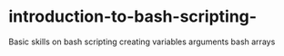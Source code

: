 # introduction-to-bash-scripting-
Basic skills on bash scripting 
creating variables
arguments 
bash arrays 

